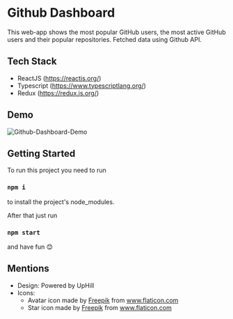 # Github Dashboard

This web-app shows the most popular GitHub users, the most active GitHub users and their popular repositories.
Fetched data using Github API.

## Tech Stack
- ReactJS (https://reactjs.org/)
- Typescript (https://www.typescriptlang.org/)
- Redux (https://redux.js.org/)

## Demo
![Github-Dashboard-Demo](https://user-images.githubusercontent.com/93549975/148295801-6af3172a-de89-4cb8-8eee-c2efe989ec63.gif)

## Getting Started

To run this project you need to run

### `npm i`

to install the project's node_modules.

After that just run

### `npm start`

and have fun 😊

## Mentions

- Design: Powered by UpHill
- Icons:
    - <div>Avatar icon made by <a href="https://www.freepik.com" title="Freepik">Freepik</a> from <a href="https://www.flaticon.com/br/" title="Flaticon">www.flaticon.com</a></div>
    - <div>Star icon made by <a href="https://www.freepik.com" title="Freepik">Freepik</a> from <a href="https://www.flaticon.com/" title="Flaticon">www.flaticon.com</a></div>
